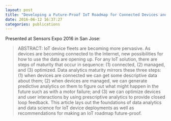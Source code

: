```yaml
---
layout: post
title: "Developing a Future-Proof IoT Roadmap for Connected Devices and Data"
date: 2016-06-12 16:37:27
categories: publications
---
```


Presented at Sensors Expo 2016 in San Jose:

> ABSTRACT: IoT device fleets are becoming more pervasive. As devices are becoming connected to the Internet, new possibilities for how to use the data are opening up. For any IoT solution, there are steps of maturity that occur in sequence: (1) connected, (2) managed, and (3) optimized. Data analytics maturity mirrors these three steps: (1) when devices are connected we can get some descriptive data about them; (2) when devices are managed, we can generate predictive analytics on them to figure out what might happen in the future such as with a motor failure; and (3) we can optimize devices and user interactions by using prescriptive analytics to provide closed loop feedback. This article lays out the foundations of data analytics and data science for IoT device deployments as well as recommendations for making an IoT roadmap future-proof.


